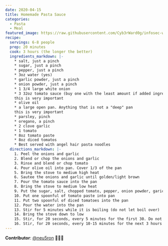 ```yaml
---
date: 2020-04-15
title: Homemade Pasta Sauce
categories:
  - Pasta
  - Meal
featured_image: https://raw.githubusercontent.com/Cyb3rWard0g/infosec-well-done/master/docs/images/posts/homemade-pasta-sauce.jpg
recipe:
  servings: 6-8 people
  prep: 20 minutes
  cook: 3 hours (the longer the better)
  ingredients_markdown: |-
    * salt, just a pinch
    * sugar, just a pinch
    * pepper, just a pinch
    * 3oz water (yes)
    * garlic powder, just a pinch
    * onion powder, just a pinch
    * 1 3/4 large white onion
    * 3 32oz tomato sauce (buy one with the least amount if added ingredients. Most of them have garlic and onion added, do not use those)
    this is very important
    * olive oil
    * a large open pan. Anything that is not a "deep" pan
    this is very important
    * parsley, pinch
    * oregano, a pinch
    * 2 clove garlic
    * 1 tomato
    * 8oz tomato paste
    * 8oz diced tomatos
    * Best served with angel hair pasta noodles
  directions_markdown: |-
    1. Peel the onions and garlic
    2. Blend or chop the onions and garlic
    3. Rinse and blend or chop tomato
    4. Pour olive oil into pan. Cover 1/3 of the pan
    5. Bring the stove to medium high heat
    6. Sautee the onions and garlic until golden/light brown
    7. Pour the tomato sauce into the pan
    8. Bring the stove to medium low heat
    9. Put the sugar, salt, chopped tomato, pepper, onion powder, garic powder, oregano, and parsley into the pan
    10. Put one spoonful of tomato paste into pan
    11. Put two spoonful of diced tomatoes into the pan
    12. Pour the water into the pan
    13. Stir for 5 minutes while it is boiling (do not let boil over)
    14. Bring the stove down to low
    15. Stir, for 20 seconds, every 5 minutes for the first 30. Do not worry if it does not taste right for the first 2 hours, the longer it cooks the more the ingredients mix 
    16. Stir, for 20 seconds, every 10-15 minutes for the next 3 hours
---
```


**Contributor**: [@neu5ron](https://twitter.com/neu5ron) 🧑🏽‍🍳